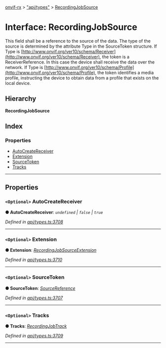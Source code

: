 [onvif-rx](../README.md) > ["api/types"](../modules/_api_types_.md) > [RecordingJobSource](../interfaces/_api_types_.recordingjobsource.md)

# Interface: RecordingJobSource

This field shall be a reference to the source of the data. The type of the source is determined by the attribute Type in the SourceToken structure. If Type is [http://www.onvif.org/ver10/schema/Receiver](http://www.onvif.org/ver10/schema/Receiver), the token is a ReceiverReference. In this case the device shall receive the data over the network. If Type is [http://www.onvif.org/ver10/schema/Profile](http://www.onvif.org/ver10/schema/Profile), the token identifies a media profile, instructing the device to obtain data from a profile that exists on the local device.

## Hierarchy

**RecordingJobSource**

## Index

### Properties

* [AutoCreateReceiver](_api_types_.recordingjobsource.md#autocreatereceiver)
* [Extension](_api_types_.recordingjobsource.md#extension)
* [SourceToken](_api_types_.recordingjobsource.md#sourcetoken)
* [Tracks](_api_types_.recordingjobsource.md#tracks)

---

## Properties

<a id="autocreatereceiver"></a>

### `<Optional>` AutoCreateReceiver

**● AutoCreateReceiver**: *`undefined` \| `false` \| `true`*

*Defined in [api/types.ts:3708](https://github.com/patrickmichalina/onvif-rx/blob/3ab1739/src/api/types.ts#L3708)*

___
<a id="extension"></a>

### `<Optional>` Extension

**● Extension**: *[RecordingJobSourceExtension](_api_types_.recordingjobsourceextension.md)*

*Defined in [api/types.ts:3710](https://github.com/patrickmichalina/onvif-rx/blob/3ab1739/src/api/types.ts#L3710)*

___
<a id="sourcetoken"></a>

### `<Optional>` SourceToken

**● SourceToken**: *[SourceReference](_api_types_.sourcereference.md)*

*Defined in [api/types.ts:3707](https://github.com/patrickmichalina/onvif-rx/blob/3ab1739/src/api/types.ts#L3707)*

___
<a id="tracks"></a>

### `<Optional>` Tracks

**● Tracks**: *[RecordingJobTrack](_api_types_.recordingjobtrack.md)*

*Defined in [api/types.ts:3709](https://github.com/patrickmichalina/onvif-rx/blob/3ab1739/src/api/types.ts#L3709)*

___

